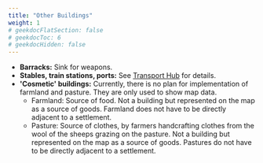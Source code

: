 ```yaml
---
title: "Other Buildings"
weight: 1
# geekdocFlatSection: false
# geekdocToc: 6
# geekdocHidden: false
---
```


* **Barracks:** Sink for weapons.
* **Stables, train stations, ports:** See [Transport Hub](docs/transport-system/transport-hub/) for details.
* **'Cosmetic' buildings:** Currently, there is no plan for implementation of farmland and pasture. They are only used to show map data.
  * Farmland: Source of food. Not a building but represented on the map as a source of goods. Farmland does not have to be directly adjacent to a settlement.
  * Pasture: Source of clothes, by farmers handcrafting clothes from the wool of the sheeps grazing on the pasture. Not a building but represented on the map as a source of goods. Pastures do not have to be directly adjacent to a settlement.
